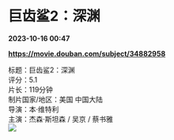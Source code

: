 # 巨齿鲨2：深渊

**2023-10-16 00:47**

**https://movie.douban.com/subject/34882958**

标题：巨齿鲨2：深渊  
评分：5.1  
片长：119分钟  
制片国家/地区：美国 中国大陆  
导演：本·维特利  
主演：杰森·斯坦森 / 吴京 / 蔡书雅  
![](https://img9.doubanio.com/view/photo/s_ratio_poster/public/p2893737765.jpg)
